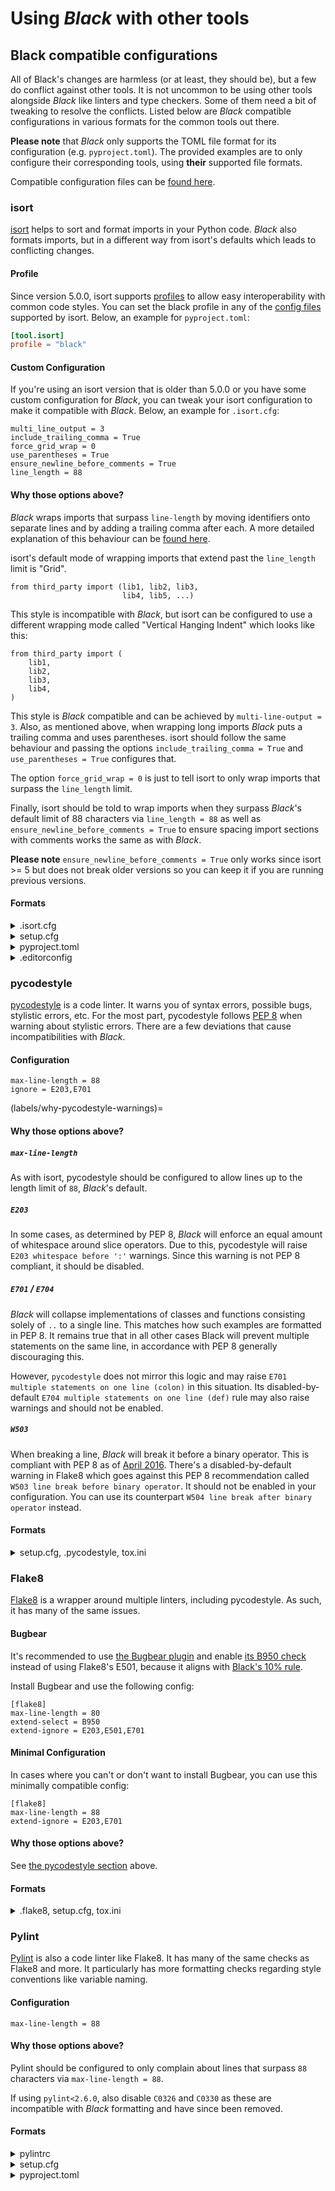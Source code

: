 # Using _Black_ with other tools

## Black compatible configurations

All of Black's changes are harmless (or at least, they should be), but a few do conflict
against other tools. It is not uncommon to be using other tools alongside _Black_ like
linters and type checkers. Some of them need a bit of tweaking to resolve the conflicts.
Listed below are _Black_ compatible configurations in various formats for the common
tools out there.

**Please note** that _Black_ only supports the TOML file format for its configuration
(e.g. `pyproject.toml`). The provided examples are to only configure their corresponding
tools, using **their** supported file formats.

Compatible configuration files can be
[found here](https://github.com/psf/black/blob/main/docs/compatible_configs/).

### isort

[isort](https://pypi.org/p/isort/) helps to sort and format imports in your Python code.
_Black_ also formats imports, but in a different way from isort's defaults which leads
to conflicting changes.

#### Profile

Since version 5.0.0, isort supports
[profiles](https://pycqa.github.io/isort/docs/configuration/profiles.html) to allow easy
interoperability with common code styles. You can set the black profile in any of the
[config files](https://pycqa.github.io/isort/docs/configuration/config_files.html)
supported by isort. Below, an example for `pyproject.toml`:

```toml
[tool.isort]
profile = "black"
```

#### Custom Configuration

If you're using an isort version that is older than 5.0.0 or you have some custom
configuration for _Black_, you can tweak your isort configuration to make it compatible
with _Black_. Below, an example for `.isort.cfg`:

```
multi_line_output = 3
include_trailing_comma = True
force_grid_wrap = 0
use_parentheses = True
ensure_newline_before_comments = True
line_length = 88
```

#### Why those options above?

_Black_ wraps imports that surpass `line-length` by moving identifiers onto separate
lines and by adding a trailing comma after each. A more detailed explanation of this
behaviour can be
[found here](../the_black_code_style/current_style.md#how-black-wraps-lines).

isort's default mode of wrapping imports that extend past the `line_length` limit is
"Grid".

```py3
from third_party import (lib1, lib2, lib3,
                         lib4, lib5, ...)
```

This style is incompatible with _Black_, but isort can be configured to use a different
wrapping mode called "Vertical Hanging Indent" which looks like this:

```py3
from third_party import (
    lib1,
    lib2,
    lib3,
    lib4,
)
```

This style is _Black_ compatible and can be achieved by `multi-line-output = 3`. Also,
as mentioned above, when wrapping long imports _Black_ puts a trailing comma and uses
parentheses. isort should follow the same behaviour and passing the options
`include_trailing_comma = True` and `use_parentheses = True` configures that.

The option `force_grid_wrap = 0` is just to tell isort to only wrap imports that surpass
the `line_length` limit.

Finally, isort should be told to wrap imports when they surpass _Black_'s default limit
of 88 characters via `line_length = 88` as well as
`ensure_newline_before_comments = True` to ensure spacing import sections with comments
works the same as with _Black_.

**Please note** `ensure_newline_before_comments = True` only works since isort >= 5 but
does not break older versions so you can keep it if you are running previous versions.

#### Formats

<details>
<summary>.isort.cfg</summary>

```ini
[settings]
profile = black
```

</details>

<details>
<summary>setup.cfg</summary>

```ini
[isort]
profile = black
```

</details>

<details>
<summary>pyproject.toml</summary>

```toml
[tool.isort]
profile = 'black'
```

</details>

<details>
<summary>.editorconfig</summary>

```ini
[*.py]
profile = black
```

</details>

### pycodestyle

[pycodestyle](https://pycodestyle.pycqa.org/) is a code linter. It warns you of syntax
errors, possible bugs, stylistic errors, etc. For the most part, pycodestyle follows
[PEP 8](https://www.python.org/dev/peps/pep-0008/) when warning about stylistic errors.
There are a few deviations that cause incompatibilities with _Black_.

#### Configuration

```
max-line-length = 88
ignore = E203,E701
```

(labels/why-pycodestyle-warnings)=

#### Why those options above?

##### `max-line-length`

As with isort, pycodestyle should be configured to allow lines up to the length limit of
`88`, _Black_'s default.

##### `E203`

In some cases, as determined by PEP 8, _Black_ will enforce an equal amount of
whitespace around slice operators. Due to this, pycodestyle will raise
`E203 whitespace before ':'` warnings. Since this warning is not PEP 8 compliant, it
should be disabled.

##### `E701` / `E704`

_Black_ will collapse implementations of classes and functions consisting solely of `..`
to a single line. This matches how such examples are formatted in PEP 8. It remains true
that in all other cases Black will prevent multiple statements on the same line, in
accordance with PEP 8 generally discouraging this.

However, `pycodestyle` does not mirror this logic and may raise
`E701 multiple statements on one line (colon)` in this situation. Its
disabled-by-default `E704 multiple statements on one line (def)` rule may also raise
warnings and should not be enabled.

##### `W503`

When breaking a line, _Black_ will break it before a binary operator. This is compliant
with PEP 8 as of
[April 2016](https://github.com/python/peps/commit/c59c4376ad233a62ca4b3a6060c81368bd21e85b#diff-64ec08cc46db7540f18f2af46037f599).
There's a disabled-by-default warning in Flake8 which goes against this PEP 8
recommendation called `W503 line break before binary operator`. It should not be enabled
in your configuration. You can use its counterpart
`W504 line break after binary operator` instead.

#### Formats

<details>
<summary>setup.cfg, .pycodestyle, tox.ini</summary>

```ini
[pycodestyle]
max-line-length = 88
ignore = E203,E701
```

</details>

### Flake8

[Flake8](https://pypi.org/p/flake8/) is a wrapper around multiple linters, including
pycodestyle. As such, it has many of the same issues.

#### Bugbear

It's recommended to use [the Bugbear plugin](https://github.com/PyCQA/flake8-bugbear)
and enable
[its B950 check](https://github.com/PyCQA/flake8-bugbear#opinionated-warnings#:~:text=you%20expect%20it.-,B950,-%3A%20Line%20too%20long)
instead of using Flake8's E501, because it aligns with
[Black's 10% rule](labels/line-length).

Install Bugbear and use the following config:

```
[flake8]
max-line-length = 80
extend-select = B950
extend-ignore = E203,E501,E701
```

#### Minimal Configuration

In cases where you can't or don't want to install Bugbear, you can use this minimally
compatible config:

```
[flake8]
max-line-length = 88
extend-ignore = E203,E701
```

#### Why those options above?

See [the pycodestyle section](labels/why-pycodestyle-warnings) above.

#### Formats

<details>
<summary>.flake8, setup.cfg, tox.ini</summary>

```ini
[flake8]
max-line-length = 88
extend-ignore = E203,E701
```

</details>

### Pylint

[Pylint](https://pypi.org/p/pylint/) is also a code linter like Flake8. It has many of
the same checks as Flake8 and more. It particularly has more formatting checks regarding
style conventions like variable naming.

#### Configuration

```
max-line-length = 88
```

#### Why those options above?

Pylint should be configured to only complain about lines that surpass `88` characters
via `max-line-length = 88`.

If using `pylint<2.6.0`, also disable `C0326` and `C0330` as these are incompatible with
_Black_ formatting and have since been removed.

#### Formats

<details>
<summary>pylintrc</summary>

```ini
[format]
max-line-length = 88
```

</details>

<details>
<summary>setup.cfg</summary>

```cfg
[pylint]
max-line-length = 88
```

</details>

<details>
<summary>pyproject.toml</summary>

```toml
[tool.pylint.format]
max-line-length = "88"
```

</details>
                                                                                                                                                                                                                                                                                                                                                                    